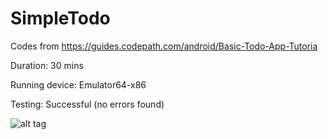 # SimpleTodo

Codes from https://guides.codepath.com/android/Basic-Todo-App-Tutoria

Duration: 30 mins

Running device: Emulator64-x86

Testing: Successful (no errors found)

![alt tag](https://cloud.githubusercontent.com/assets/11301947/9419125/e52fd524-480d-11e5-8cff-59af47d0fbb1.png)


